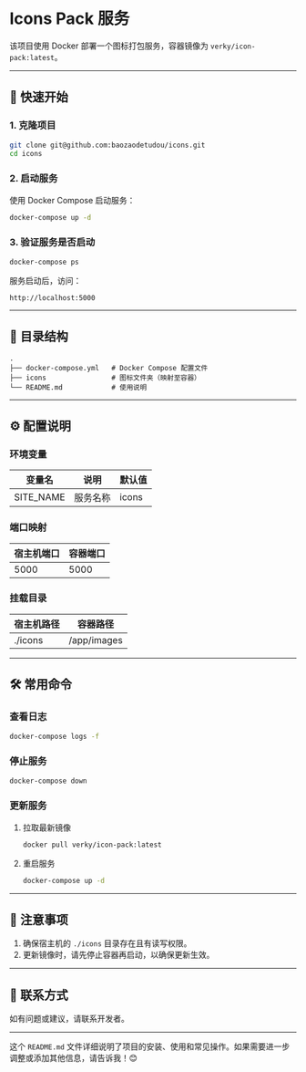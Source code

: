 
# Icons Pack 服务

该项目使用 Docker 部署一个图标打包服务，容器镜像为 `verky/icon-pack:latest`。

---

## 🚀 快速开始

### 1. 克隆项目
```bash
git clone git@github.com:baozaodetudou/icons.git
cd icons
````

### 2. 启动服务

使用 Docker Compose 启动服务：

```bash
docker-compose up -d
```

### 3. 验证服务是否启动

```bash
docker-compose ps
```

服务启动后，访问：

```
http://localhost:5000
```

---

## 📂 目录结构

```
.
├── docker-compose.yml   # Docker Compose 配置文件
├── icons                # 图标文件夹（映射至容器）
└── README.md            # 使用说明
```

---

## ⚙️ 配置说明

### 环境变量

| 变量名        | 说明   | 默认值   |
| ---------- | ---- | ----- |
| SITE\_NAME | 服务名称 | icons |

### 端口映射

| 宿主机端口 | 容器端口 |
| ----- | ---- |
| 5000  | 5000 |

### 挂载目录

| 宿主机路径   | 容器路径        |
| ------- | ----------- |
| ./icons | /app/images |

---

## 🛠️ 常用命令

### 查看日志

```bash
docker-compose logs -f
```

### 停止服务

```bash
docker-compose down
```

### 更新服务

1. 拉取最新镜像

   ```bash
   docker pull verky/icon-pack:latest
   ```
2. 重启服务

   ```bash
   docker-compose up -d
   ```

---

## 📌 注意事项

1. 确保宿主机的 `./icons` 目录存在且有读写权限。
2. 更新镜像时，请先停止容器再启动，以确保更新生效。

---

## 💬 联系方式

如有问题或建议，请联系开发者。

---

这个 `README.md` 文件详细说明了项目的安装、使用和常见操作。如果需要进一步调整或添加其他信息，请告诉我！😊
